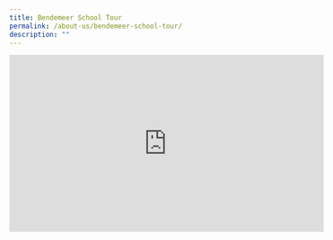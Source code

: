 ```yaml
---
title: Bendemeer School Tour
permalink: /about-us/bendemeer-school-tour/
description: ""
---
```

<div class="bp-youtube">

<iframe width="560" height="315" src="https://www.youtube.com/embed/qrG-HsdEbT4" title="YouTube video player" frameborder="0" allow="accelerometer; autoplay; clipboard-write; encrypted-media; gyroscope; picture-in-picture" allowfullscreen=""></iframe>

</div>

<!-- 

<iframe width="560" height="315" src="https://www.youtube.com/embed/F5O1tTR8CQ4" title="YouTube video player" frameborder="0" allow="accelerometer; autoplay; clipboard-write; encrypted-media; gyroscope; picture-in-picture" allowfullscreen></iframe>
https://www.youtube.com/watch?v=qrG-HsdEbT4
-->